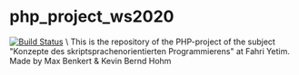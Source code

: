 # php_project_ws2020
[![Build Status](https://travis-ci.com/Telekom-FOM/php_project_ws2020.svg?branch=main)](https://travis-ci.com/Telekom-FOM/php_project_ws2020) \\
This is the repository of the PHP-project of the subject "Konzepte des skriptsprachenorientierten Programmierens" at Fahri Yetim. Made by Max Benkert & Kevin Bernd Hohm
